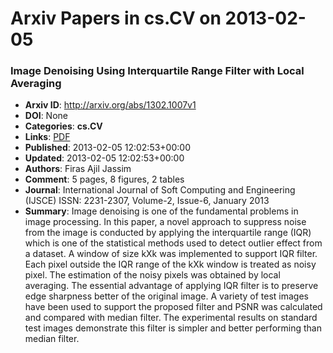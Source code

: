 # Arxiv Papers in cs.CV on 2013-02-05
### Image Denoising Using Interquartile Range Filter with Local Averaging
- **Arxiv ID**: http://arxiv.org/abs/1302.1007v1
- **DOI**: None
- **Categories**: **cs.CV**
- **Links**: [PDF](http://arxiv.org/pdf/1302.1007v1)
- **Published**: 2013-02-05 12:02:53+00:00
- **Updated**: 2013-02-05 12:02:53+00:00
- **Authors**: Firas Ajil Jassim
- **Comment**: 5 pages, 8 figures, 2 tables
- **Journal**: International Journal of Soft Computing and Engineering (IJSCE)
  ISSN: 2231-2307, Volume-2, Issue-6, January 2013
- **Summary**: Image denoising is one of the fundamental problems in image processing. In this paper, a novel approach to suppress noise from the image is conducted by applying the interquartile range (IQR) which is one of the statistical methods used to detect outlier effect from a dataset. A window of size kXk was implemented to support IQR filter. Each pixel outside the IQR range of the kXk window is treated as noisy pixel. The estimation of the noisy pixels was obtained by local averaging. The essential advantage of applying IQR filter is to preserve edge sharpness better of the original image. A variety of test images have been used to support the proposed filter and PSNR was calculated and compared with median filter. The experimental results on standard test images demonstrate this filter is simpler and better performing than median filter.



